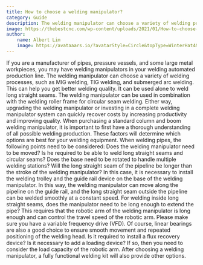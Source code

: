 ```yaml
---
title: How to choose a welding manipulator?
category: Guide
description: The welding manipulator can choose a variety of welding processes, such as MIG welding, TIG welding, and submerged arc welding. This can help you get better welding quality. It can be used alone to weld long straight seams. The welding manipulator can be used in combination with the welding roller frame for circular seam welding. Either way, upgrading the welding manipulator or investing in a complete welding manipulator system can quickly recover costs by increasing productivity and improving quality.
image: https://thebestcnc.com/wp-content/uploads/2021/01/How-to-choose-a-welding-manipulator.jpg
author: 
    name: Albert Lim
    image: https://avataaars.io/?avatarStyle=Circle&topType=WinterHat4&accessoriesType=Prescription01&hatColor=Red&facialHairType=MoustacheFancy&facialHairColor=Platinum&clotheType=Hoodie&clotheColor=Heather&eyeType=WinkWacky&eyebrowType=FlatNatural&mouthType=Grimace&skinColor=Brown
---
```


If you are a manufacturer of pipes, pressure vessels, and some large metal workpieces, you may have welding manipulators in your welding automated production line.
The welding manipulator can choose a variety of welding processes, such as MIG welding, TIG welding, and submerged arc welding. This can help you get better welding quality. It can be used alone to weld long straight seams. The welding manipulator can be used in combination with the welding roller frame for circular seam welding. Either way, upgrading the welding manipulator or investing in a complete welding manipulator system can quickly recover costs by increasing productivity and improving quality.
When purchasing a standard column and boom welding manipulator, it is important to first have a thorough understanding of all possible welding production. These factors will determine which options are best for your welding equipment.
When welding pipes, the following points need to be considered:
Does the welding manipulator need to be moved? Is he required to be able to weld long straight seams and circular seams? Does the base need to be rotated to handle multiple welding stations?
Will the long straight seam of the pipeline be longer than the stroke of the welding manipulator? In this case, it is necessary to install the welding trolley and the guide rail device on the base of the welding manipulator. In this way, the welding manipulator can move along the pipeline on the guide rail, and the long straight seam outside the pipeline can be welded smoothly at a constant speed.
For welding inside long straight seams, does the manipulator need to be long enough to extend the pipe? This requires that the robotic arm of the welding manipulator is long enough and can control the travel speed of the robotic arm. Please make sure you have a variable frequency drive (VFD). Of course, linear bearings are also a good choice to ensure smooth movement and repeated positioning of the welding head.
Is it required to install a flux recovery device? Is it necessary to add a loading device? If so, then you need to consider the load capacity of the robotic arm.
After choosing a welding manipulator, a fully functional welding kit will also provide other options.